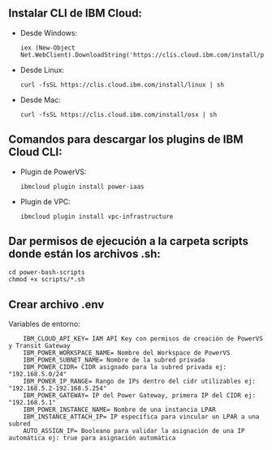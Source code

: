 ## Instalar CLI de IBM Cloud:
- Desde Windows: 
    ```
    iex (New-Object Net.WebClient).DownloadString('https://clis.cloud.ibm.com/install/powershell')
    ```
- Desde Linux: 
    ```
    curl -fsSL https://clis.cloud.ibm.com/install/linux | sh
    ```
- Desde Mac:
    ```
    curl -fsSL https://clis.cloud.ibm.com/install/osx | sh
    ```
## Comandos para descargar los plugins de IBM Cloud CLI:
- Plugin de PowerVS:
    ```
    ibmcloud plugin install power-iaas
    ```

- Plugin de VPC:
    ```
    ibmcloud plugin install vpc-infrastructure
    ```
    
## Dar permisos de ejecución a la carpeta scripts donde están los archivos .sh:
```
cd power-bash-scripts
chmod +x scripts/*.sh
```

## Crear archivo .env
Variables de entorno:
``` 
    IBM_CLOUD_API_KEY= IAM API Key con permisos de creación de PowerVS y Transit Gateway
    IBM_POWER_WORKSPACE_NAME= Nombre del Workspace de PowerVS
    IBM_POWER_SUBNET_NAME= Nombre de la subred privada
    IBM_POWER_CIDR= CIDR asignado para la subred privada ej: "192.168.5.0/24"
    IBM_POWER_IP_RANGE= Rango de IPs dentro del cidr utilizables ej: "192.168.5.2-192.168.5.254"
    IBM_POWER_GATEWAY= IP del Power Gateway, primera IP del CIDR ej: "192.168.5.1"
    IBM_POWER_INSTANCE_NAME= Nombre de una instancia LPAR
    IBM_INSTANCE_ATTACH_IP= IP específica para vincular un LPAR a una subred
    AUTO_ASSIGN_IP= Booleano para validar la asignación de una IP automática ej: true para asignación automática
```



